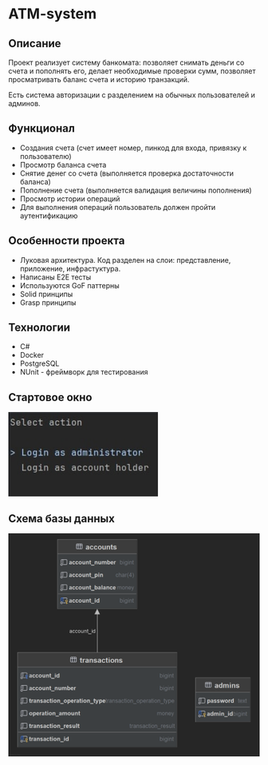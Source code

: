 # ATM-system

## Описание

Проект реализует систему банкомата: позволяет снимать деньги со счета и пополнять его, делает необходимые проверки
сумм, позволяет просматривать баланс счета и историю транзакций. 

Есть система авторизации с разделением на обычных
пользователей и админов.

## Функционал

- Создания счета (счет имеет номер, пинкод для входа, привязку к пользователю)
- Просмотр баланса счета
- Снятие денег со счета (выполняется проверка достаточности баланса)
- Пополнение счета (выполняется валидация величины пополнения)
- Просмотр истории операций
- Для выполнения операций пользователь должен пройти аутентификацию

## Особенности проекта

- Луковая архитектура. Код разделен на слои: представление, приложение, инфрастуктура.
- Написаны E2E тесты
- Используются GoF паттерны
- Solid принципы
- Grasp принципы

## Технологии

- С#
- Docker
- PostgreSQL
- NUnit - фреймворк для тестирования


## Стартовое окно

<img src="./Images/running app.jpg" alt="Стартовое окно" width="300"/>


## Схема базы данных

<img src="./Images/tables.png" alt="Таблицы базы данных" width="700"/>
